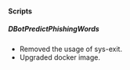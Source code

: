 
#### Scripts
##### DBotPredictPhishingWords
- Removed the usage of sys-exit.
- Upgraded docker image.
